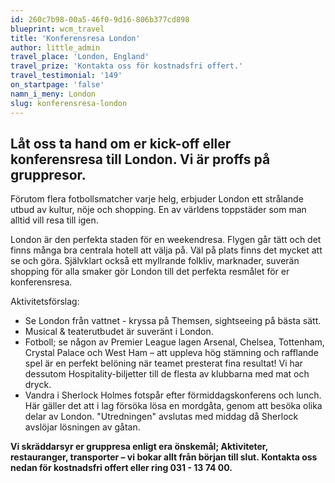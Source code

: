 ```yaml
---
id: 260c7b98-00a5-46f0-9d16-806b377cd898
blueprint: wcm_travel
title: 'Konferensresa London'
author: little_admin
travel_place: 'London, England'
travel_prize: 'Kontakta oss för kostnadsfri offert.'
travel_testimonial: '149'
on_startpage: 'false'
namn_i_meny: London
slug: konferensresa-london
---
```

<h2>Låt oss ta hand om er kick-off eller konferensresa till London. Vi är proffs på gruppresor.</h2>
<p>Förutom flera fotbollsmatcher varje helg, erbjuder London ett strålande utbud av kultur, nöje och shopping. En av världens toppstäder som man alltid vill resa till igen.</p>
<p>London är den perfekta staden för en weekendresa. Flygen går tätt och det finns många bra centrala hotell att välja på. Väl på plats finns det mycket att se och göra. Självklart också ett myllrande folkliv, marknader, suverän shopping för alla smaker gör London till det perfekta resmålet för er konferensresa.</p>
<p>Aktivitetsförslag:</p>
<ul>
<li>Se London från vattnet - kryssa på Themsen, sightseeing på bästa sätt.</li>
<li>Musical &amp; teaterutbudet är suveränt i London.</li>
<li>Fotboll; se någon av Premier League lagen Arsenal, Chelsea, Tottenham, Crystal Palace och West Ham – att uppleva hög stämning och rafflande spel är en perfekt belöning när teamet presterat fina resultat! Vi har dessutom Hospitality-biljetter till de flesta av klubbarna med mat och dryck.</li>
<li>Vandra i Sherlock Holmes fotspår efter förmiddagskonferens och lunch. Här gäller det att i lag försöka lösa en mordgåta, genom att besöka olika delar av London. "Utredningen" avslutas med middag då Sherlock avslöjar lösningen av gåtan.</li>
</ul>
<p><strong>Vi skräddarsyr er gruppresa enligt era önskemål; Aktiviteter, restauranger, transporter – vi bokar allt från början till slut. Kontakta oss nedan för kostnadsfri offert eller ring 031 - 13 74 00.</strong></p>
